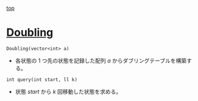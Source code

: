 [top](../README.md)

# [Doubling](./dbl.hpp)

`Doubling(vector<int> a)`
- 各状態の 1 つ先の状態を記録した配列 $a$ からダブリングテーブルを構築する。

`int query(int start, ll k)`
- 状態 $start$ から $k$ 回移動した状態を求める。
